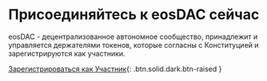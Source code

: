 **Присоединяйтесь** к eosDAC **сейчас**
===

eosDAC - децентрализованное автономное сообщество, принадлежит и управляется держателями токенов, которые согласны с Конституцией и зарегистрируются как участники.

[Зарегистрироваться как Участник](https://members.eosdac.io){: .btn.solid.dark.btn-raised }

